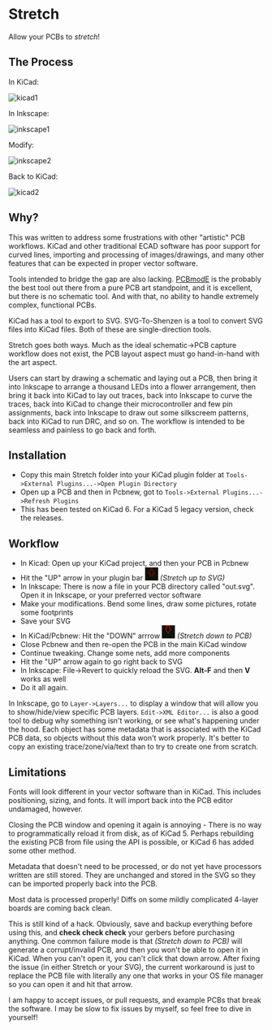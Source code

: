 # Stretch

Allow your PCBs to _stretch_!

## The Process

In KiCad:

![kicad1](docs/1.png)


In Inkscape:


![inkscape1](docs/2.png)


Modify:


![inkscape2](docs/3.png)


Back to KiCad:


![kicad2](docs/4.png)


## Why?

This was written to address some frustrations with other "artistic" PCB workflows.
KiCad and other traditional ECAD software has poor support for curved lines, importing and processing of images/drawings, and many other features that can be expected in proper vector software.


Tools intended to bridge the gap are also lacking. [PCBmodE](https://github.com/boldport/pcbmode) is the probably the best tool out there from a pure PCB art standpoint, and it is excellent, but there is no schematic tool. And with that, no ability to handle extremely complex, functional PCBs.

KiCad has a tool to export to SVG. SVG-To-Shenzen is a tool to convert SVG files into KiCad files. Both of these are single-direction tools.

Stretch goes both ways. Much as the ideal schematic->PCB capture workflow does not exist, the PCB layout aspect must go hand-in-hand with the art aspect.

Users can start by drawing a schematic and laying out a PCB, then bring it into Inkscape to arrange a thousand LEDs into a flower arrangement, then bring it back into KiCad to lay out traces, back into Inkscape to curve the traces, back into KiCad to change their microcontroller and few pin assignments, back into Inkscape to draw out some silkscreem patterns, back into KiCad to run DRC, and so on.
The workflow is intended to be seamless and painless to go back and forth.

## Installation

- Copy this main Stretch folder into your KiCad plugin folder at `Tools->External Plugins...->Open Plugin Directory`
- Open up a PCB and then in Pcbnew, got to `Tools->External Plugins...->Refresh Plugins`
- This has been tested on KiCad 6. For a KiCad 5 legacy version, check the releases.


## Workflow

- In Kicad: Open up your KiCad project, and then your PCB in Pcbnew
- Hit the "UP" arrow in your plugin bar ![stretch-to-svg](Stretch/icons/to_svg.png) *(Stretch up to SVG)*
- In Inkscape: There is now a file in your PCB directory called "out.svg". Open it in Inkscape, or your preferred vector software
- Make your modifications. Bend some lines, draw some pictures, rotate some footprints
- Save your SVG
- In KiCad/Pcbnew: Hit the "DOWN" arrrow ![stretch-to-pcb](Stretch/icons/to_pcb.png) *(Stretch down to PCB)*
- Close Pcbnew and then re-open the PCB in the main KiCad window
- Continue tweaking. Change some nets, add more components
- Hit the "UP" arrow again to go right back to SVG
- In Inkscape: File->Revert to quickly reload the SVG. **Alt-F** and then **V** works as well
- Do it all again.

In Inkscape, go to `Layer->Layers...` to display a window that will allow you to show/hide/view specific PCB layers. `Edit->XML Editor...` is also a good tool to debug why something isn't working, or see what's happening under the hood. Each object has some metadata that is associated with the KiCad PCB data, so objects without this data won't work properly. It's better to copy an existing trace/zone/via/text than to try to create one from scratch.

## Limitations

Fonts will look different in your vector software than in KiCad. This includes positioning, sizing, and fonts. It will import back into the PCB editor undamaged, however.

Closing the PCB window and opening it again is annoying - There is no way to programmatically reload it from disk, as of KiCad 5. Perhaps rebuilding the existing PCB from file using the API is possible, or KiCad 6 has added some other method.

Metadata that doesn't need to be processed, or do not yet have processors written are still stored. They are unchanged and stored in the SVG so they can be imported properly back into the PCB.

Most data is processed properly! Diffs on some mildly complicated 4-layer boards are coming back clean.

This is still kind of a hack. Obviously, save and backup everything before using this, and **check check check** your gerbers before purchasing anything. One common failure mode is that *(Stretch down to PCB)* will generate a corrupt/invalid PCB, and then you won't be able to open it in KiCad. When you can't open it, you can't click that down arrow. After fixing the issue (in either Stretch or your SVG), the current workaround is just to replace the PCB file with literally any one that works in your OS file manager so you can open it and hit that arrow.


I am happy to accept issues, or pull requests, and example PCBs that break the software. I may be slow to fix issues by myself, so feel free to dive in yourself!
